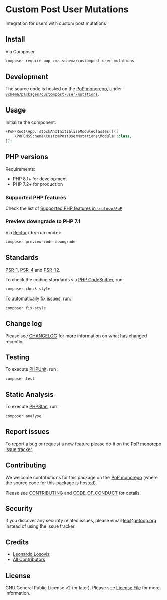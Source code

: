 # Custom Post User Mutations

<!--
[![Build Status][ico-travis]][link-travis]
[![Quality Score][ico-code-quality]][link-code-quality]
[![Software License][ico-license]](LICENSE.md)
[![Latest Version on Packagist][ico-version]][link-packagist]
[![Coverage Status][ico-scrutinizer]][link-scrutinizer]
[![Total Downloads][ico-downloads]][link-downloads]
-->

Integration for users with custom post mutations

## Install

Via Composer

``` bash
composer require pop-cms-schema/custompost-user-mutations
```

## Development

The source code is hosted on the [PoP monorepo](https://github.com/leoloso/PoP), under [`Schema/packages/custompost-user-mutations`](https://github.com/leoloso/PoP/tree/master/layers/Schema/packages/custompost-user-mutations).

## Usage

Initialize the component:

``` php
\PoP\Root\App::stockAndInitializeModuleClasses([([
    \PoPCMSSchema\CustomPostUserMutations\Module::class,
]);
```

## PHP versions

Requirements:

- PHP 8.1+ for development
- PHP 7.2+ for production

### Supported PHP features

Check the list of [Supported PHP features in `leoloso/PoP`](https://github.com/leoloso/PoP/blob/master/docs/supported-php-features.md)

### Preview downgrade to PHP 7.1

Via [Rector](https://github.com/rectorphp/rector) (dry-run mode):

```bash
composer preview-code-downgrade
```

## Standards

[PSR-1](https://www.php-fig.org/psr/psr-1), [PSR-4](https://www.php-fig.org/psr/psr-4) and [PSR-12](https://www.php-fig.org/psr/psr-12).

To check the coding standards via [PHP CodeSniffer](https://github.com/squizlabs/PHP_CodeSniffer), run:

``` bash
composer check-style
```

To automatically fix issues, run:

``` bash
composer fix-style
```

## Change log

Please see [CHANGELOG](CHANGELOG.md) for more information on what has changed recently.

## Testing

To execute [PHPUnit](https://phpunit.de/), run:

``` bash
composer test
```

## Static Analysis

To execute [PHPStan](https://github.com/phpstan/phpstan), run:

``` bash
composer analyse
```

## Report issues

To report a bug or request a new feature please do it on the [PoP monorepo issue tracker](https://github.com/leoloso/PoP/issues).

## Contributing

We welcome contributions for this package on the [PoP monorepo](https://github.com/leoloso/PoP) (where the source code for this package is hosted).

Please see [CONTRIBUTING](CONTRIBUTING.md) and [CODE_OF_CONDUCT](CODE_OF_CONDUCT.md) for details.

## Security

If you discover any security related issues, please email leo@getpop.org instead of using the issue tracker.

## Credits

- [Leonardo Losoviz][link-author]
- [All Contributors][link-contributors]

## License

GNU General Public License v2 (or later). Please see [License File](LICENSE.md) for more information.

[ico-version]: https://img.shields.io/packagist/v/pop-cms-schema/custompost-user-mutations.svg?style=flat-square
[ico-license]: https://img.shields.io/badge/license-GPLv2-brightgreen.svg?style=flat-square
[ico-travis]: https://img.shields.io/travis/pop-cms-schema/custompost-user-mutations/master.svg?style=flat-square
[ico-scrutinizer]: https://img.shields.io/scrutinizer/coverage/g/pop-cms-schema/custompost-user-mutations.svg?style=flat-square
[ico-code-quality]: https://img.shields.io/scrutinizer/g/pop-cms-schema/custompost-user-mutations.svg?style=flat-square
[ico-downloads]: https://img.shields.io/packagist/dt/pop-cms-schema/custompost-user-mutations.svg?style=flat-square

[link-packagist]: https://packagist.org/packages/pop-cms-schema/custompost-user-mutations
[link-travis]: https://travis-ci.org/pop-cms-schema/custompost-user-mutations
[link-scrutinizer]: https://scrutinizer-ci.com/g/pop-cms-schema/custompost-user-mutations/code-structure
[link-code-quality]: https://scrutinizer-ci.com/g/pop-cms-schema/custompost-user-mutations
[link-downloads]: https://packagist.org/packages/pop-cms-schema/custompost-user-mutations
[link-author]: https://github.com/leoloso
[link-contributors]: ../../../../../../contributors
